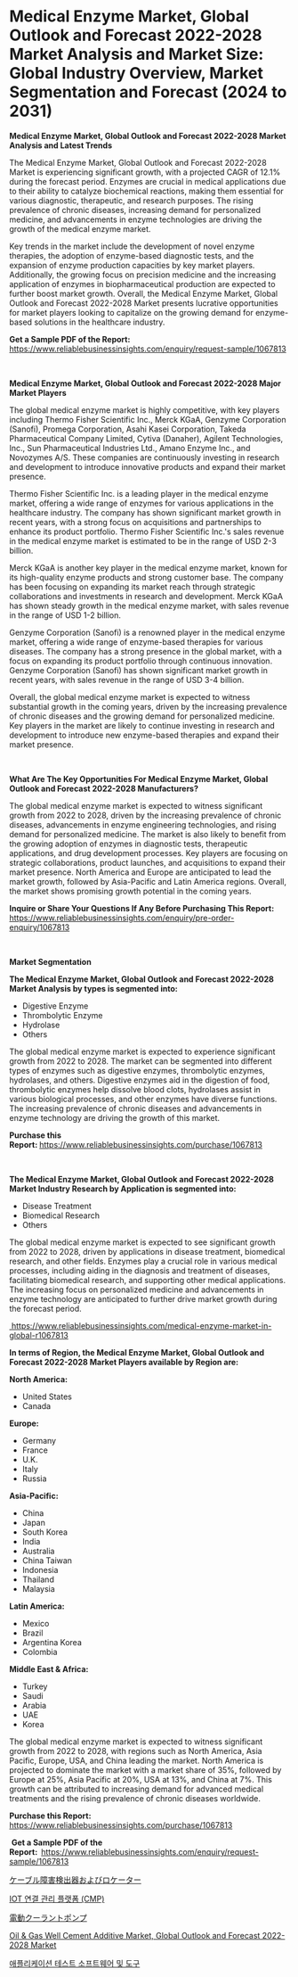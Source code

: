 <p><h1>Medical Enzyme Market, Global Outlook and Forecast 2022-2028 Market Analysis and Market Size: Global Industry Overview, Market Segmentation and Forecast (2024 to 2031)</h1></p><p><strong>Medical Enzyme Market, Global Outlook and Forecast 2022-2028 Market Analysis and Latest Trends</strong></p>
<p><p>The Medical Enzyme Market, Global Outlook and Forecast 2022-2028 Market is experiencing significant growth, with a projected CAGR of 12.1% during the forecast period. Enzymes are crucial in medical applications due to their ability to catalyze biochemical reactions, making them essential for various diagnostic, therapeutic, and research purposes. The rising prevalence of chronic diseases, increasing demand for personalized medicine, and advancements in enzyme technologies are driving the growth of the medical enzyme market.</p><p>Key trends in the market include the development of novel enzyme therapies, the adoption of enzyme-based diagnostic tests, and the expansion of enzyme production capacities by key market players. Additionally, the growing focus on precision medicine and the increasing application of enzymes in biopharmaceutical production are expected to further boost market growth. Overall, the Medical Enzyme Market, Global Outlook and Forecast 2022-2028 Market presents lucrative opportunities for market players looking to capitalize on the growing demand for enzyme-based solutions in the healthcare industry.</p></p>
<p><strong>Get a Sample PDF of the Report:&nbsp;</strong> <a href="https://www.reliablebusinessinsights.com/enquiry/request-sample/1067813">https://www.reliablebusinessinsights.com/enquiry/request-sample/1067813</a></p>
<p>&nbsp;</p>
<p><strong>Medical Enzyme Market, Global Outlook and Forecast 2022-2028 Major Market Players</strong></p>
<p><p>The global medical enzyme market is highly competitive, with key players including Thermo Fisher Scientific Inc., Merck KGaA, Genzyme Corporation (Sanofi), Promega Corporation, Asahi Kasei Corporation, Takeda Pharmaceutical Company Limited, Cytiva (Danaher), Agilent Technologies, Inc., Sun Pharmaceutical Industries Ltd., Amano Enzyme Inc., and Novozymes A/S. These companies are continuously investing in research and development to introduce innovative products and expand their market presence.</p><p>Thermo Fisher Scientific Inc. is a leading player in the medical enzyme market, offering a wide range of enzymes for various applications in the healthcare industry. The company has shown significant market growth in recent years, with a strong focus on acquisitions and partnerships to enhance its product portfolio. Thermo Fisher Scientific Inc.'s sales revenue in the medical enzyme market is estimated to be in the range of USD 2-3 billion.</p><p>Merck KGaA is another key player in the medical enzyme market, known for its high-quality enzyme products and strong customer base. The company has been focusing on expanding its market reach through strategic collaborations and investments in research and development. Merck KGaA has shown steady growth in the medical enzyme market, with sales revenue in the range of USD 1-2 billion.</p><p>Genzyme Corporation (Sanofi) is a renowned player in the medical enzyme market, offering a wide range of enzyme-based therapies for various diseases. The company has a strong presence in the global market, with a focus on expanding its product portfolio through continuous innovation. Genzyme Corporation (Sanofi) has shown significant market growth in recent years, with sales revenue in the range of USD 3-4 billion.</p><p>Overall, the global medical enzyme market is expected to witness substantial growth in the coming years, driven by the increasing prevalence of chronic diseases and the growing demand for personalized medicine. Key players in the market are likely to continue investing in research and development to introduce new enzyme-based therapies and expand their market presence.</p></p>
<p>&nbsp;</p>
<p><strong>What Are The Key Opportunities For Medical Enzyme Market, Global Outlook and Forecast 2022-2028 Manufacturers?</strong></p>
<p><p>The global medical enzyme market is expected to witness significant growth from 2022 to 2028, driven by the increasing prevalence of chronic diseases, advancements in enzyme engineering technologies, and rising demand for personalized medicine. The market is also likely to benefit from the growing adoption of enzymes in diagnostic tests, therapeutic applications, and drug development processes. Key players are focusing on strategic collaborations, product launches, and acquisitions to expand their market presence. North America and Europe are anticipated to lead the market growth, followed by Asia-Pacific and Latin America regions. Overall, the market shows promising growth potential in the coming years.</p></p>
<p><strong>Inquire or Share Your Questions If Any Before Purchasing This Report:</strong> <a href="https://www.reliablebusinessinsights.com/enquiry/pre-order-enquiry/1067813">https://www.reliablebusinessinsights.com/enquiry/pre-order-enquiry/1067813</a></p>
<p>&nbsp;</p>
<p><strong>Market Segmentation</strong></p>
<p><strong>The Medical Enzyme Market, Global Outlook and Forecast 2022-2028 Market Analysis by types is segmented into:</strong></p>
<p><ul><li>Digestive Enzyme</li><li>Thrombolytic Enzyme</li><li>Hydrolase</li><li>Others</li></ul></p>
<p><p>The global medical enzyme market is expected to experience significant growth from 2022 to 2028. The market can be segmented into different types of enzymes such as digestive enzymes, thrombolytic enzymes, hydrolases, and others. Digestive enzymes aid in the digestion of food, thrombolytic enzymes help dissolve blood clots, hydrolases assist in various biological processes, and other enzymes have diverse functions. The increasing prevalence of chronic diseases and advancements in enzyme technology are driving the growth of this market.</p></p>
<p><strong>Purchase this Report:&nbsp;</strong><a href="https://www.reliablebusinessinsights.com/purchase/1067813">https://www.reliablebusinessinsights.com/purchase/1067813</a></p>
<p>&nbsp;</p>
<p><strong>The Medical Enzyme Market, Global Outlook and Forecast 2022-2028 Market Industry Research by Application is segmented into:</strong></p>
<p><ul><li>Disease Treatment</li><li>Biomedical Research</li><li>Others</li></ul></p>
<p><p>The global medical enzyme market is expected to see significant growth from 2022 to 2028, driven by applications in disease treatment, biomedical research, and other fields. Enzymes play a crucial role in various medical processes, including aiding in the diagnosis and treatment of diseases, facilitating biomedical research, and supporting other medical applications. The increasing focus on personalized medicine and advancements in enzyme technology are anticipated to further drive market growth during the forecast period.</p></p>
<p><a href="https://www.reliablebusinessinsights.com/medical-enzyme-market-in-global-r1067813">&nbsp;https://www.reliablebusinessinsights.com/medical-enzyme-market-in-global-r1067813</a></p>
<p><strong>In terms of Region, the Medical Enzyme Market, Global Outlook and Forecast 2022-2028 Market Players available by Region are:</strong></p>
<p>
    <p> <strong> North America: </strong>
        <ul>
            <li>United States</li>
            <li>Canada</li>
        </ul>
        </p> 
    <p> <strong> Europe: </strong>
        <ul>
            <li>Germany</li>
            <li>France</li>
            <li>U.K.</li>
            <li>Italy</li>
            <li>Russia</li>
        </ul>
        </p> 
    <p> <strong> Asia-Pacific: </strong>
        <ul>
            <li>China</li>
            <li>Japan</li>
            <li>South Korea</li>
            <li>India</li>
            <li>Australia</li>
            <li>China Taiwan</li>
            <li>Indonesia</li>
            <li>Thailand</li>
            <li>Malaysia</li>
        </ul>
        </p> 
    <p> <strong> Latin America: </strong>
        <ul>
            <li>Mexico</li>
            <li>Brazil</li>
            <li>Argentina Korea</li>
            <li>Colombia</li>
        </ul>
        </p> 
    <p> <strong> Middle East & Africa: </strong>
        <ul>
            <li>Turkey</li>
            <li>Saudi</li>
            <li>Arabia</li>
            <li>UAE</li>
            <li>Korea</li>
        </ul>
    </p>
    </p>
<p><p>The global medical enzyme market is expected to witness significant growth from 2022 to 2028, with regions such as North America, Asia Pacific, Europe, USA, and China leading the market. North America is projected to dominate the market with a market share of 35%, followed by Europe at 25%, Asia Pacific at 20%, USA at 13%, and China at 7%. This growth can be attributed to increasing demand for advanced medical treatments and the rising prevalence of chronic diseases worldwide.</p></p>
<p><strong>Purchase this Report: </strong><a href="https://www.reliablebusinessinsights.com/purchase/1067813">https://www.reliablebusinessinsights.com/purchase/1067813</a></p>
<p>&nbsp;<strong>Get a Sample PDF of the Report:&nbsp;&nbsp;</strong><a href="https://www.reliablebusinessinsights.com/enquiry/request-sample/1067813">https://www.reliablebusinessinsights.com/enquiry/request-sample/1067813</a></p>
<p><strong></strong></p>
<p><p><a href="https://github.com/SimeonBode1/Market-Research-Report-List-1/blob/main/439309087075.md">ケーブル障害検出器およびロケーター</a></p><p><a href="https://medium.com/@ralphyjames/iot-%EC%97%B0%EA%B2%B0-%EA%B4%80%EB%A6%AC-%ED%94%8C%EB%9E%AB%ED%8F%BC-cmp-%EC%8B%9C%EC%9E%A5-%EA%B2%BD%EC%9F%81-%EB%B6%84%EC%84%9D-%EC%8B%9C%EC%9E%A5-%EB%8F%99%ED%96%A5-%EB%B0%8F-2031%EB%85%84%EA%B9%8C%EC%A7%80%EC%9D%98-%EC%98%88%EC%B8%A1-feb3189a8e9d">IOT 연결 관리 플랫폼 (CMP)</a></p><p><a href="https://github.com/leigh4852023/Market-Research-Report-List-1/blob/main/436977687074.md">電動クーラントポンプ</a></p><p><a href="https://github.com/ruddyyedelwadw/Market-Research-Report-List-2/blob/main/oil-gas-well-cement-additive-market-global-outlook-and-forecast-2022-2028-market.md">Oil & Gas Well Cement Additive Market, Global Outlook and Forecast 2022-2028 Market</a></p><p><a href="https://medium.com/@audieyost2004/2024%EB%85%84%EB%B6%80%ED%84%B0-2031%EB%85%84%EA%B9%8C%EC%A7%80%EC%9D%98-%EA%B8%B0%EA%B0%84-%EB%8F%99%EC%95%88-%EC%9D%91%EC%9A%A9%ED%94%84%EB%A1%9C%EA%B7%B8%EB%9E%A8-%ED%85%8C%EC%8A%A4%ED%8A%B8-%EC%86%8C%ED%94%84%ED%8A%B8%EC%9B%A8%EC%96%B4-%EB%B0%8F-%EB%8F%84%EA%B5%AC-%EC%8B%9C%EC%9E%A5-%EB%B6%84%EC%84%9D-%EB%B0%8F-%EA%B7%9C%EB%AA%A8-%EC%98%88%EC%B8%A1-e5b2bd0630f2">애플리케이션 테스트 소프트웨어 및 도구</a></p></p>